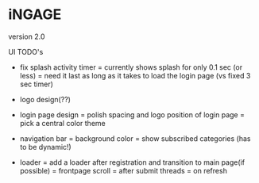 # iNGAGE
version 2.0

UI TODO's
- fix splash activity timer
	= currently shows splash for only 0.1 sec (or less)
	= need it last as long as it takes to load the login page (vs fixed 3 sec timer)
	

- logo design(??)

- login page design
	= polish spacing and logo position of login page
	= pick a central color theme


- navigation bar 
	= background color 
	= show subscribed categories (has to be dynamic!)
	
- loader
	= add a loader after registration and transition to main page(if possible)
	= frontpage scroll
	= after submit threads
	= on refresh 
	

